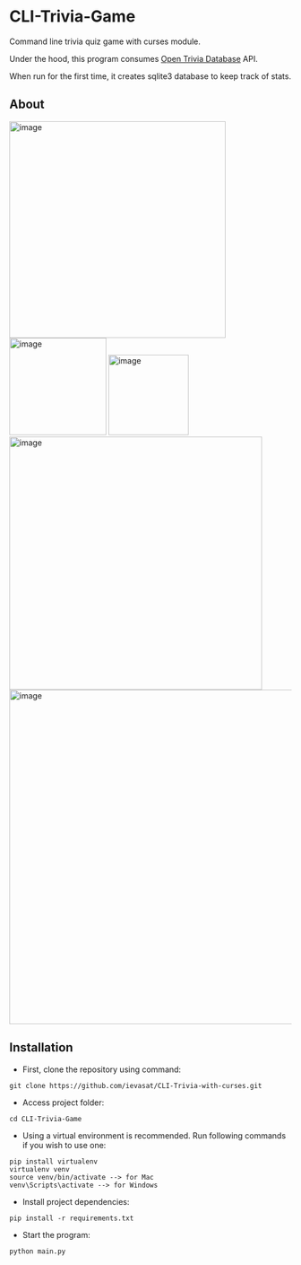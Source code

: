 # CLI-Trivia-Game
Command line trivia quiz game with curses module.

Under the hood, this program consumes [Open Trivia Database](https://opentdb.com/) API.

When run for the first time, it creates sqlite3 database to keep track of stats.

## About

<img width="386" alt="image" src="https://user-images.githubusercontent.com/95962574/187427233-1be149dd-f2ea-4b6d-82da-08253907af1a.png">

<img width="173" alt="image" src="https://user-images.githubusercontent.com/95962574/187427540-e471f347-b7ab-447e-ac12-ddba0b79300f.png">

<img width="143" alt="image" src="https://user-images.githubusercontent.com/95962574/187427598-b3074b09-e8ee-4548-8a1e-7152010a07ac.png">

<img width="451" alt="image" src="https://user-images.githubusercontent.com/95962574/187428052-6a0ad0eb-6ab2-472b-9da7-4d26ff1d9b59.png">

<img width="596" alt="image" src="https://user-images.githubusercontent.com/95962574/187428211-98ee30a1-4633-44ea-86ac-0411e0c296ed.png">


## Installation

- First, clone the repository using command:

```
git clone https://github.com/ievasat/CLI-Trivia-with-curses.git
```

- Access project folder:

```
cd CLI-Trivia-Game
```

- Using a virtual environment is recommended. Run following commands if you wish to use one:

```
pip install virtualenv
virtualenv venv
source venv/bin/activate --> for Mac
venv\Scripts\activate --> for Windows
```

- Install project dependencies:

```
pip install -r requirements.txt
```

- Start the program:

```
python main.py
```

